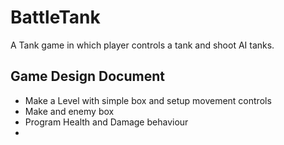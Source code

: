# BattleTank
A Tank game in which player controls a tank and shoot AI tanks.

## Game Design Document
* Make a Level with simple box and setup movement controls
* Make and enemy box
* Program Health and Damage behaviour
* 
